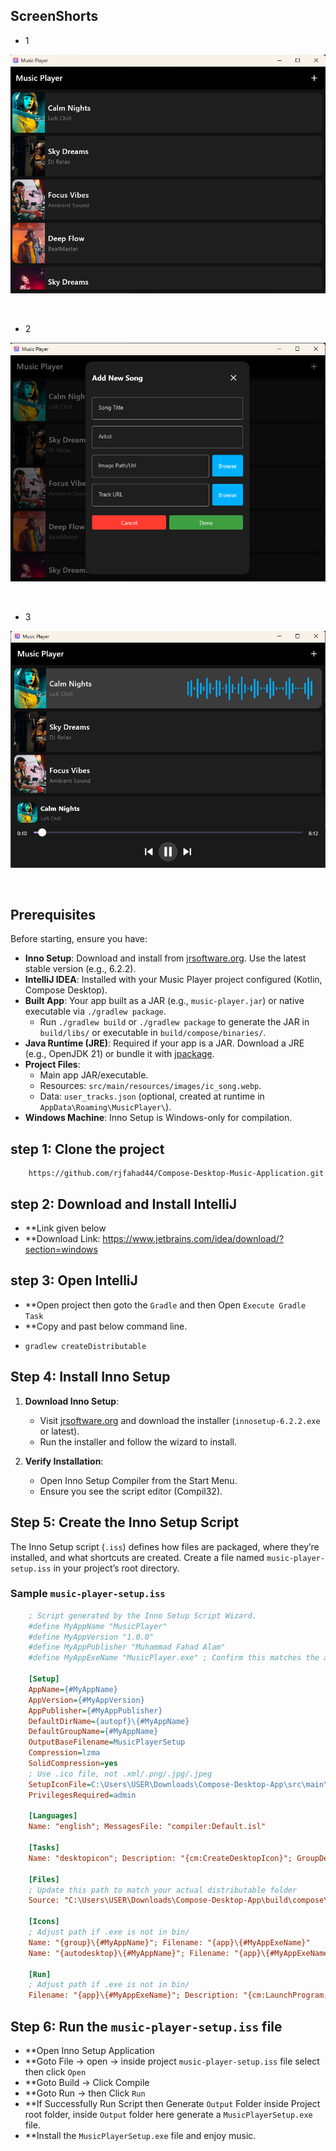 ## ScreenShorts
 - 1 <p align="center">
<img src="screenshorts/Screenshot 2025-04-13 174459.png"  />
</p><br/>

- 2 <p align="center">
<img src="screenshorts/Screenshot 2025-04-13 174515.png"  />
</p><br/>

- 3 <p align="center">
<img src="screenshorts/Screenshot 2025-04-13 174542.png"  />
</p><br/>

## Prerequisites

Before starting, ensure you have:

- **Inno Setup**: Download and install from [jrsoftware.org](https://jrsoftware.org/isdl.php). Use the latest stable version (e.g., 6.2.2).
- **IntelliJ IDEA**: Installed with your Music Player project configured (Kotlin, Compose Desktop).
- **Built App**: Your app built as a JAR (e.g., `music-player.jar`) or native executable via `./gradlew package`.
    - Run `./gradlew build` or `./gradlew package` to generate the JAR in `build/libs/` or executable in `build/compose/binaries/`.
- **Java Runtime (JRE)**: Required if your app is a JAR. Download a JRE (e.g., OpenJDK 21) or bundle it with [jpackage](https://docs.oracle.com/en/java/javase/21/docs/specs/man/jpackage.html).
- **Project Files**:
    - Main app JAR/executable.
    - Resources: `src/main/resources/images/ic_song.webp`.
    - Data: `user_tracks.json` (optional, created at runtime in `AppData\Roaming\MusicPlayer\`).
- **Windows Machine**: Inno Setup is Windows-only for compilation.

## step 1: Clone the project

```Copy
    https://github.com/rjfahad44/Compose-Desktop-Music-Application.git
```

## step 2: Download and Install IntelliJ

- **Link given below
- **Download Link: https://www.jetbrains.com/idea/download/?section=windows

## step 3: Open IntelliJ
 - **Open project then goto the ``Gradle`` and then Open ``Execute Gradle Task``
 - **Copy and past below command line.
 - ```
   gradlew createDistributable
   ```
   

## Step 4: Install Inno Setup

1. **Download Inno Setup**:
    - Visit [jrsoftware.org](https://jrsoftware.org/isdl.php) and download the installer (`innosetup-6.2.2.exe` or latest).
    - Run the installer and follow the wizard to install.

2. **Verify Installation**:
    - Open Inno Setup Compiler from the Start Menu.
    - Ensure you see the script editor (Compil32).

## Step 5: Create the Inno Setup Script

The Inno Setup script (`.iss`) defines how files are packaged, where they’re installed, and what shortcuts are created. Create a file named `music-player-setup.iss` in your project’s root directory.

### Sample `music-player-setup.iss`

```ini
    ; Script generated by the Inno Setup Script Wizard.
    #define MyAppName "MusicPlayer"
    #define MyAppVersion "1.0.0"
    #define MyAppPublisher "Muhammad Fahad Alam"
    #define MyAppExeName "MusicPlayer.exe" ; Confirm this matches the actual .exe name
    
    [Setup]
    AppName={#MyAppName}
    AppVersion={#MyAppVersion}
    AppPublisher={#MyAppPublisher}
    DefaultDirName={autopf}\{#MyAppName}
    DefaultGroupName={#MyAppName}
    OutputBaseFilename=MusicPlayerSetup
    Compression=lzma
    SolidCompression=yes
    ; Use .ico file, not .xml/.png/.jpg/.jpeg
    SetupIconFile=C:\Users\USER\Downloads\Compose-Desktop-App\src\main\resources\images\icon.ico
    PrivilegesRequired=admin
    
    [Languages]
    Name: "english"; MessagesFile: "compiler:Default.isl"
    
    [Tasks]
    Name: "desktopicon"; Description: "{cm:CreateDesktopIcon}"; GroupDescription: "{cm:AdditionalIcons}"; Flags: unchecked
    
    [Files]
    ; Update this path to match your actual distributable folder
    Source: "C:\Users\USER\Downloads\Compose-Desktop-App\build\compose\binaries\main\app\MusicPlayer\*"; DestDir: "{app}"; Flags: ignoreversion recursesubdirs createallsubdirs
    
    [Icons]
    ; Adjust path if .exe is not in bin/
    Name: "{group}\{#MyAppName}"; Filename: "{app}\{#MyAppExeName}"
    Name: "{autodesktop}\{#MyAppName}"; Filename: "{app}\{#MyAppExeName}"; Tasks: desktopicon
    
    [Run]
    ; Adjust path if .exe is not in bin/
    Filename: "{app}\{#MyAppExeName}"; Description: "{cm:LaunchProgram,{#StringChange(MyAppName, '&', '&&')}}"; Flags: nowait postinstall skipifsilent
```

## Step 6: Run the `music-player-setup.iss` file
- **Open Inno Setup Application
- **Goto File -> open -> inside project `music-player-setup.iss` file select then click `Open`
- **Goto Build -> Click Compile
- **Goto Run -> then Click `Run`
- **If Successfully Run Script then Generate `Output` Folder inside Project root folder, inside `Output` folder here generate a `MusicPlayerSetup.exe` file.
- **Install the `MusicPlayerSetup.exe` file and enjoy music.
